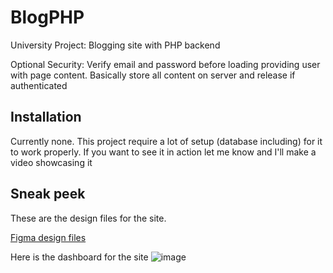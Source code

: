 # BlogPHP

University Project: Blogging site with PHP backend

Optional Security: Verify email and password before loading providing user with page content. Basically store all content on server and release if authenticated 

## Installation

Currently none. This project require a lot of setup (database including) for it to work properly. If you want to see it in action let me know and I'll make a video showcasing it

## Sneak peek

These are the design files for the site.

[Figma design files](https://www.figma.com/file/7k7cdIHA7neBWAwxwgr6Rb/phpProject?node-id=0%3A1&t=Y2tFVnF2WCw1nuJT-1)

Here is the dashboard for the site
![image](https://user-images.githubusercontent.com/57006688/224470309-11787fc9-0e12-43a4-abea-5edbc15a9c2a.png)

